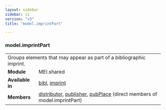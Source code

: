 ```yaml
---
layout: sidebar
sidebar: s1
version: "v3"
title: "model.imprintPart"

---
```


<div class="classSpec model">
   <h3 id="model.imprintPart">model.imprintPart</h3>
   <table class="wovenodd">
      <tr>
         <td colspan="2" class="wovenodd-col2">Groups elements that may appear as part of a bibliographic imprint.</td>
      </tr>
      <tr>
         <td class="wovenodd-col1">
            <strong>Module</strong>
         </td>
         <td class="wovenodd-col2">MEI.shared</td>
      </tr>
      <tr>
         <td class="wovenodd-col1">
            <strong>Available in</strong>
         </td>
         <td class="wovenodd-col2">
            <div class="parent">
               <div>
                  <a class="link_odd_elementSpec" href="/{{ site.baseurl }}/{{ page.version }}/elements/bibl.html">bibl</a>, 
                  <a class="link_odd_elementSpec" href="/{{ site.baseurl }}/{{ page.version }}/elements/imprint.html">imprint</a>
               </div>
            </div>
         </td>
      </tr>
      <tr>
         <td class="wovenodd-col1">
            <strong>Members</strong>
         </td>
         <td class="wovenodd-col2">
            <div class="parent">
               <div>
                  <a class="link_odd_elementSpec" href="/{{ site.baseurl }}/{{ page.version }}/elements/distributor.html">distributor</a>, 
                  <a class="link_odd_elementSpec" href="/{{ site.baseurl }}/{{ page.version }}/elements/publisher.html">publisher</a>, 
                  <a class="link_odd_elementSpec" href="/{{ site.baseurl }}/{{ page.version }}/elements/pubPlace.html">pubPlace</a> (direct members of model.imprintPart)
               </div>
            </div>
         </td>
      </tr>
   </table>
</div>